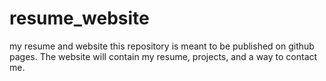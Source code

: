 # resume_website
my resume and website
this repository is meant to be published on github pages. The website will contain my resume, projects, and a way to contact me.
